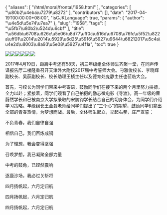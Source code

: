 {
    "aliases": [
        "/html/moral/frontal/1958.html"
    ],
    "categories": [
        "\u80b2\u4eba\u7279\u8272"
    ],
    "contributors": [],
    "date": "2017-04-19T00:00:00+08:00",
    "isCJKLanguage": true,
    "params": {
        "author": "\u4e5d\u5e74\u7ea7"
    },
    "slug": "1958",
    "tags": [
        "\u5fb7\u80b2\u524d\u6cbf"
    ],
    "title": "\u56db\u6708\u626c\u5e06\u8d77\uff0c\u516d\u6708\u76fc\u5f52\u822a\uff01\u2014\u2014\u5929\u6d25\u5916\u5927\u9644\u68212017\u5c4a\u4e2d\u8003\u8a93\u5e08\u5927\u4f1a",
    "toc": true
}

![](https://cdn.tfls.online/mirror/full/5f81465a229deb2dde17b5704c06e28683ec80e7.jpg)![](https://cdn.tfls.online/mirror/full/9a9c9bb2043e98cd89f5f693de94dc463d1b9e54.jpg)![](https://cdn.tfls.online/mirror/full/d763d7918bbec3c285c3faa1c9fc48e5d106ceef.jpg)![](https://cdn.tfls.online/mirror/full/af38550401df4fa247cc5d5990fc33e895d3abf2.jpg)![](https://cdn.tfls.online/mirror/full/b4e7ac534c5f6dbdd65296151093f17ff1a28a7a.jpg)![](https://cdn.tfls.online/mirror/full/d8fa394a7e66033c1d821523791471b3d740f05c.jpg)




  





2017年4月19日，距离中考还有58天，初三年级组全体师生齐聚一堂，在同声传译报告厅二楼隆重召开天津外大附校2017届中考誓师大会。刁雅俊校长、李晓辉副校长、吴荻副校长、校长助理王桢主任以及德育处庞静主任也莅临大会。




首先，刁校长为同学们带来中考寄语，鼓励同学们在接下来的两个月里努力拼搏，全力以赴；紧接着，同学们观看了自己拍摄的励志微电影《寻渡》。高一年级的曹蔚然学长和已被南京大学拟录取的宋鹏钧学长结合自己的切身体会，为同学们介绍学习策略。年级组长王金磊老师给同学们提出了“三个心”的期望，鼓励同学们拿出全部的青春热情，为梦想而战。最后，全体师生起立，举起右拳，庄严宣誓：




不负青春，我们自律自强




相信自己，我们百炼成钢




为了理想，我会变得坚强




召唤梦想，我已凝聚全部力量




中考的鼓角，已铿然震响




逐鹿沙场，我必过关斩将




四月扬帆起，六月定归航




四月扬帆起，六月定归航




四月扬帆起，六月定归航




  



